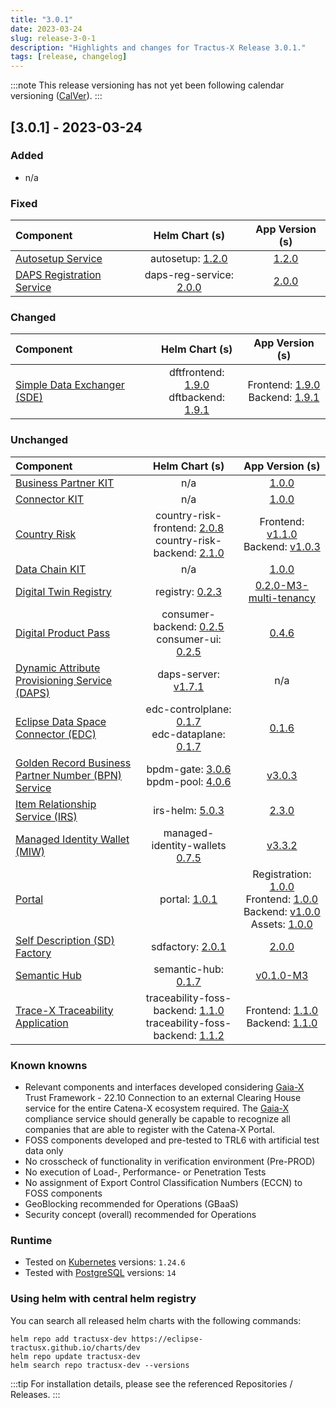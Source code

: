 ```yaml
---
title: "3.0.1"
date: 2023-03-24
slug: release-3-0-1
description: "Highlights and changes for Tractus-X Release 3.0.1."
tags: [release, changelog]
---
```


:::note
This release versioning has not yet been following calendar versioning ([CalVer](https://calver.org/)).
:::

## [3.0.1] - 2023-03-24

### Added

- n/a

### Fixed

| Component | Helm Chart (s) | App Version (s) |
|:---|:---:|:---:|
| [Autosetup Service](https://github.com/eclipse-tractusx/autosetup-backend) | autosetup: [1.2.0](https://github.com/eclipse-tractusx/autosetup-backend/releases/tag/autosetup-1.2.0) | [1.2.0](https://github.com/eclipse-tractusx/autosetup-backend/releases/tag/1.2.0) |
| [DAPS Registration Service](https://github.com/eclipse-tractusx/daps-registration-service/) | daps-reg-service: [2.0.0](https://github.com/eclipse-tractusx/daps-registration-service/releases/tag/daps-reg-service-2.0.0) | [2.0.0](https://github.com/eclipse-tractusx/daps-registration-service/releases/tag/2.0.0) |

### Changed

| Component | Helm Chart (s) | App Version (s) |
|:---|:---:|:---:|
| [Simple Data Exchanger (SDE)](https://github.com/eclipse-tractusx/dft-frontend) | dftfrontend: [1.9.0](https://github.com/eclipse-tractusx/dft-frontend/releases/tag/dftfrontend-1.9.0)<br/>dftbackend: [1.9.1](https://github.com/eclipse-tractusx/dft-backend/releases/tag/dftbackend-1.9.1) | Frontend: [1.9.0](https://github.com/eclipse-tractusx/dft-frontend/releases/tag/1.9.0)<br/>Backend: [1.9.1](https://github.com/eclipse-tractusx/dft-backend/releases/tag/1.9.1) |

### Unchanged

| Component | Helm Chart (s) | App Version (s) |
|:---|:---:|:---:|
| [Business Partner KIT](https://eclipse-tractusx.github.io/docs/category/business-partner-kit/) | n/a | [1.0.0](https://eclipse-tractusx.github.io/docs/kits/business-partner-kit/changelog) |
| [Connector KIT](https://eclipse-tractusx.github.io/docs/category/connector-kit/) | n/a | [1.0.0](https://eclipse-tractusx.github.io/docs/kits/product-edc/CHANGELOG) |
| [Country Risk](https://github.com/eclipse-tractusx/vas-country-risk-frontend) | country-risk-frontend: [2.0.8](https://github.com/eclipse-tractusx/vas-country-risk-frontend/releases/tag/country-risk-frontend-2.0.8)<br/>country-risk-backend: [2.1.0](https://github.com/eclipse-tractusx/vas-country-risk-backend/releases/tag/country-risk-backend-2.1.0) | Frontend: [v1.1.0](https://github.com/eclipse-tractusx/vas-country-risk-frontend/releases/tag/v1.1.0)<br/> Backend: [v1.0.3](https://github.com/eclipse-tractusx/vas-country-risk-backend/releases/tag/v1.0.3) |
| [Data Chain KIT](https://eclipse-tractusx.github.io/docs/kits/data-chain-kit/changelog/) | n/a | [1.0.0](https://eclipse-tractusx.github.io/docs/kits/data-chain-kit/changelog) |
| [Digital Twin Registry](https://github.com/eclipse-tractusx/sldt-digital-twin-registry) | registry: [0.2.3](https://github.com/eclipse-tractusx/sldt-digital-twin-registry/releases/tag/v0.2.0-M3-multi-tenancy) | [0.2.0-M3-multi-tenancy](https://github.com/eclipse-tractusx/sldt-digital-twin-registry/releases/tag/v0.2.0-M3-multi-tenancy) |
| [Digital Product Pass](https://github.com/eclipse-tractusx/digital-product-pass) | consumer-backend: [0.2.5](https://github.com/eclipse-tractusx/digital-product-pass/releases/tag/consumer-backend-0.2.5)<br/>consumer-ui: [0.2.5](https://github.com/eclipse-tractusx/digital-product-pass/releases/tag/consumer-ui-0.2.4) | [0.4.6](https://github.com/eclipse-tractusx/digital-product-pass/releases/tag/v0.4.6) |
| [Dynamic Attribute Provisioning Service (DAPS)](https://github.com/eclipse-tractusx/daps-helm-chart/) | daps-server: [v1.7.1](https://github.com/eclipse-tractusx/daps-helm-chart/releases/tag/v1.7.1) | n/a |
| [Eclipse Data Space Connector (EDC)](https://github.com/eclipse-tractusx/tractusx-edc) | edc-controlplane: [0.1.7](https://github.com/eclipse-tractusx/tractusx-edc/releases/tag/edc-controlplane-0.1.7)<br/>edc-dataplane: [0.1.7](https://github.com/eclipse-tractusx/tractusx-edc/releases/tag/edc-dataplane-0.1.7) | [0.1.6](https://github.com/eclipse-tractusx/tractusx-edc/releases/tag/0.1.6) |
| [Golden Record Business Partner Number (BPN) Service](https://github.com/eclipse-tractusx/bpdm) | bpdm-gate: [3.0.6](https://github.com/eclipse-tractusx/bpdm/releases/tag/bpdm-gate-3.0.6)<br/>bpdm-pool: [4.0.6](https://github.com/eclipse-tractusx/bpdm/releases/tag/bpdm-pool-4.0.6) | [v3.0.3](https://github.com/eclipse-tractusx/bpdm/releases/tag/v3.0.3) |
| [Item Relationship Service (IRS)](https://github.com/eclipse-tractusx/item-relationship-service) | irs-helm: [5.0.3](https://github.com/eclipse-tractusx/item-relationship-service/releases/tag/irs-helm-5.0.3) | [2.3.0](https://github.com/eclipse-tractusx/item-relationship-service/releases/tag/2.3.0) |
| [Managed Identity Wallet (MIW)](https://github.com/eclipse-tractusx/managed-identity-wallets) | managed-identity-wallets [0.7.5](https://github.com/eclipse-tractusx/managed-identity-wallets/releases/tag/managed-identity-wallets-0.7.5) | [v3.3.2](https://github.com/eclipse-tractusx/managed-identity-wallets/releases/tag/v3.3.2) |
| [Portal](https://github.com/eclipse-tractusx/portal-frontend) | portal: [1.0.1](https://github.com/eclipse-tractusx/portal-cd/releases/tag/portal-1.0.1) | Registration: [1.0.0](https://github.com/eclipse-tractusx/portal-frontend-registration/releases/tag/1.0.0)<br/>Frontend: [1.0.0](https://github.com/eclipse-tractusx/portal-frontend/releases/tag/1.0.0)<br/>Backend: [v1.0.0](https://github.com/eclipse-tractusx/portal-backend/releases/tag/v1.0.0)<br/> Assets: [1.0.0](https://github.com/eclipse-tractusx/portal-assets/releases/tag/1.0.0) |
| [Self Description (SD) Factory](https://github.com/eclipse-tractusx/sd-factory) | sdfactory: [2.0.1](https://github.com/eclipse-tractusx/sd-factory/releases/tag/sdfactory-2.0.1) | [2.0.0](https://github.com/eclipse-tractusx/sd-factory/releases/tag/2.0.0) |
| [Semantic Hub](https://github.com/eclipse-tractusx/sldt-semantic-hub) | semantic-hub: [0.1.7](https://github.com/eclipse-tractusx/sldt-semantic-hub/releases/tag/semantic-hub-0.1.7) | [v0.1.0-M3](https://github.com/eclipse-tractusx/sldt-semantic-hub/releases/tag/v0.1.0-M3) |
| [Trace-X Traceability Application](https://github.com/eclipse-tractusx/traceability-foss-frontend) | traceability-foss-backend: [1.1.0](https://github.com/eclipse-tractusx/traceability-foss-frontend/releases/tag/traceability-foss-frontend-1.1.0)<br/>traceability-foss-backend: [1.1.2](https://github.com/eclipse-tractusx/traceability-foss-backend/releases/tag/helm-charts-1.1.2) | Frontend: [1.1.0](https://github.com/eclipse-tractusx/traceability-foss-frontend/releases/tag/1.1.0)<br/>Backend: [1.1.0](https://github.com/eclipse-tractusx/traceability-foss-backend/releases/tag/1.1.0) |

### Known knowns

- Relevant components and interfaces developed considering [Gaia-X](https://gaia-x.eu/) Trust Framework - 22.10
Connection to an external Clearing House service for the entire Catena-X ecosystem required.
The [Gaia-X](https://gaia-x.eu/) compliance service should generally be capable to recognize all companies that are able to register with the Catena-X Portal.
- FOSS components developed and pre-tested to TRL6 with artificial test data only
- No crosscheck of functionality in verification environment (Pre-PROD)
- No execution of Load-, Performance- or Penetration Tests
- No assignment of Export Control Classification Numbers (ECCN) to FOSS components
- GeoBlocking recommended for Operations (GBaaS)
- Security concept (overall) recommended for Operations

### Runtime

- Tested on [Kubernetes](https://en.wikipedia.org/wiki/Kubernetes) versions: `1.24.6`
- Tested with [PostgreSQL](https://en.wikipedia.org/wiki/PostgreSQL) versions: `14`

### Using helm with central helm registry

You can search all released helm charts with the following commands:
```shell
helm repo add tractusx-dev https://eclipse-tractusx.github.io/charts/dev
helm repo update tractusx-dev
helm search repo tractusx-dev --versions
```

:::tip
For installation details, please see the referenced Repositories / Releases.
:::
